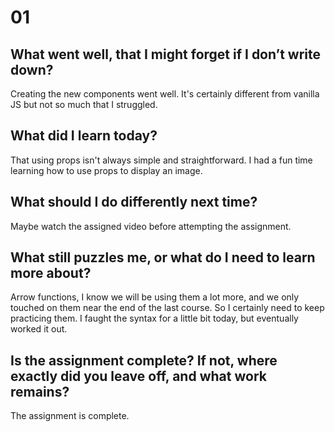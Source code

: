 # 01

## What went well, that I might forget if I don’t write down?

Creating the new components went well. It's certainly different from vanilla JS but not so much that I struggled.

## What did I learn today?

That using props isn't always simple and straightforward. I had a fun time learning how to use props to display an image.

## What should I do differently next time?

Maybe watch the assigned video before attempting the assignment.

## What still puzzles me, or what do I need to learn more about?

Arrow functions, I know we will be using them a lot more, and we only touched on them near the end of the last course. So I certainly need to keep practicing them. I faught the syntax for a little bit today, but eventually worked it out.

## Is the assignment complete? If not, where exactly did you leave off, and what work remains?

The assignment is complete.
